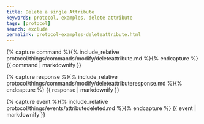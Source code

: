 ```yaml
---
title: Delete a single Attribute
keywords: protocol, examples, delete attribute
tags: [protocol]
search: exclude
permalink: protocol-examples-deleteattribute.html
---
```


{% capture command %}{% include_relative protocol/things/commands/modify/deleteattribute.md %}{% endcapture %}
{{ command | markdownify }}

{% capture response %}{% include_relative protocol/things/commands/modify/deleteattributeresponse.md %}{% endcapture %}
{{ response | markdownify }}

{% capture event %}{% include_relative protocol/things/events/attributedeleted.md %}{% endcapture %}
{{ event | markdownify }}

